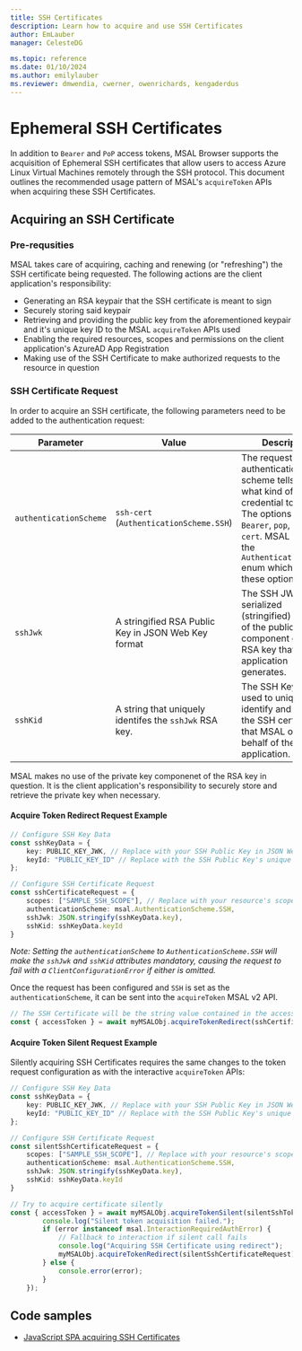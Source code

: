 ```yaml
---
title: SSH Certificates
description: Learn how to acquire and use SSH Certificates
author: EmLauber
manager: CelesteDG

ms.topic: reference
ms.date: 01/10/2024
ms.author: emilylauber
ms.reviewer: dmwendia, cwerner, owenrichards, kengaderdus
---
```


# Ephemeral SSH Certificates

In addition to `Bearer` and `PoP` access tokens, MSAL Browser supports the acquisition of Ephemeral SSH certificates that allow users to access Azure Linux Virtual Machines remotely through the SSH protocol. This document outlines the recommended usage pattern of MSAL's `acquireToken` APIs when acquiring these SSH Certificates.

## Acquiring an SSH Certificate

### Pre-requsities

MSAL takes care of acquiring, caching and renewing (or "refreshing") the SSH certificate being requested. The following actions are the client application's responsibility:

* Generating an RSA keypair that the SSH certificate is meant to sign
* Securely storing said keypair 
* Retrieving and providing the public key from the aforementioned keypair and it's unique key ID to the MSAL `acquireToken` APIs used
* Enabling the required resources, scopes and permissions on the client application's AzureAD App Registration
* Making use of the SSH Certificate to make authorized requests to the resource in question

### SSH Certificate Request

In order to acquire an SSH certificate, the following parameters need to be added to the authentication request:

| Parameter |    Value    | Description |
|-----------|-------------|-------------|
| `authenticationScheme`| `ssh-cert` (`AuthenticationScheme.SSH`)| The request's authentication scheme tells MSAL what kind of credential to request. The options are `Bearer`, `pop`, and `ssh-cert`. MSAL provides the `AuthenticationScheme` enum which lists these options. |
| `sshJwk` | A stringified RSA Public Key in JSON Web Key format | The SSH JWK is the serialized (stringified) version of the public key component of the RSA key that the application generates.|
| `sshKid` | A string that uniquely identifes the `sshJwk` RSA key. | The SSH Key ID is used to uniquely identify and match the SSH certificate that MSAL obtains on behalf of the application. 

MSAL makes no use of the private key componenet of the RSA key in question. It is the client application's responsibility to securely store and retrieve the private key when necessary.

#### Acquire Token Redirect Request Example

```typescript
// Configure SSH Key Data
const sshKeyData = {
    key: PUBLIC_KEY_JWK, // Replace with your SSH Public Key in JSON Web Key object format
    keyId: "PUBLIC_KEY_ID" // Replace with the SSH Public Key's unique ID
};

// Configure SSH Certificate Request
const sshCertificateRequest = {
    scopes: ["SAMPLE_SSH_SCOPE"], // Replace with your resource's scope
    authenticationScheme: msal.AuthenticationScheme.SSH,
    sshJwk: JSON.stringify(sshKeyData.key),
    sshKid: sshKeyData.keyId
}
```

*Note: Setting the `authenticationScheme` to `AuthenticationScheme.SSH` will make the `sshJwk` and `sshKid` attributes mandatory, causing the request to fail with a `ClientConfigurationError` if either is omitted.*

Once the request has been configured and `SSH` is set as the `authenticationScheme`, it can be sent into the `acquireToken` MSAL v2 API.

```typescript
// The SSH Certificate will be the string value contained in the accessToken property of the AuthenticationResult object
const { accessToken } = await myMSALObj.acquireTokenRedirect(sshCertificateRequest);
```

#### Acquire Token Silent Request Example

Silently acquiring SSH Certificates requires the same changes to the token request configuration as with the interactive `acquireToken` APIs:

```typescript
// Configure SSH Key Data
const sshKeyData = {
    key: PUBLIC_KEY_JWK, // Replace with your SSH Public Key in JSON Web Key object format
    keyId: "PUBLIC_KEY_ID" // Replace with the SSH Public Key's unique ID
};

// Configure SSH Certificate Request
const silentSshCertificateRequest = {
    scopes: ["SAMPLE_SSH_SCOPE"], // Replace with your resource's scope
    authenticationScheme: msal.AuthenticationScheme.SSH,
    sshJwk: JSON.stringify(sshKeyData.key),
    sshKid: sshKeyData.keyId
}

// Try to acquire certificate silently
const { accessToken } = await myMSALObj.acquireTokenSilent(silentSshTokenRequest).catch(async (error) => {
        console.log("Silent token acquisition failed.");
        if (error instanceof msal.InteractionRequiredAuthError) {
            // Fallback to interaction if silent call fails
            console.log("Acquiring SSH Certificate using redirect");
            myMSALObj.acquireTokenRedirect(silentSshCertificateRequest);
        } else {
            console.error(error);
        }
    });
```

## Code samples

* [JavaScript SPA acquiring SSH Certificates](https://github.com/AzureAD/microsoft-authentication-library-for-js/tree/dev/samples/msal-browser-samples/VanillaJSTestApp2.0/app/ssh)